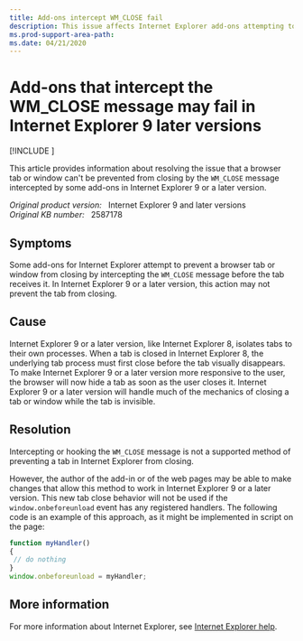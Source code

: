 ```yaml
---
title: Add-ons intercept WM_CLOSE fail
description: This issue affects Internet Explorer add-ons attempting to hook into the WM_CLOSE message to prevent a tab from closing. In Internet Explorer 9 and later versions, this action may fail, which results in the tab closing before the add-on wishes.
ms.prod-support-area-path: 
ms.date: 04/21/2020
---
```

# Add-ons that intercept the WM_CLOSE message may fail in Internet Explorer 9 later versions

[!INCLUDE [](../includes/browsers-important.md)]

This article provides information about resolving the issue that a browser tab or window can't be prevented from closing by the `WM_CLOSE` message intercepted by some add-ons in Internet Explorer 9 or a later version.

_Original product version:_ &nbsp; Internet Explorer 9 and later versions  
_Original KB number:_ &nbsp; 2587178

## Symptoms

Some add-ons for Internet Explorer attempt to prevent a browser tab or window from closing by intercepting the `WM_CLOSE` message before the tab receives it. In Internet Explorer 9 or a later version, this action may not prevent the tab from closing.

## Cause

Internet Explorer 9 or a later version, like Internet Explorer 8, isolates tabs to their own processes. When a tab is closed in Internet Explorer 8, the underlying tab process must first close before the tab visually disappears. To make Internet Explorer 9 or a later version more responsive to the user, the browser will now hide a tab as soon as the user closes it. Internet Explorer 9 or a later version will handle much of the mechanics of closing a tab or window while the tab is invisible.

## Resolution

Intercepting or hooking the `WM_CLOSE` message is not a supported method of preventing a tab in Internet Explorer from closing.

However, the author of the add-in or of the web pages may be able to make changes that allow this method to work in Internet Explorer 9 or a later version. This new tab close behavior will not be used if the `window.onbeforeunload` event has any registered handlers. The following code is an example of this approach, as it might be implemented in script on the page:

```javascript
function myHandler()
{
 // do nothing
}
window.onbeforeunload = myHandler;
```

## More information

For more information about Internet Explorer, see [Internet Explorer help](https://support.microsoft.com/hub/4230784/internet-explorer-help).
